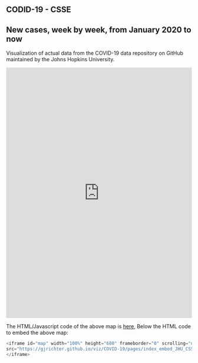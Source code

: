 ## CODID-19 - CSSE

## New cases, week by week, from January 2020 to now

Visualization of actual data from the COVID-19 data repository on GitHub maintained by the Johns Hopkins University. 

<iframe id="map" width="100%" height="680" frameborder="0" scrolling="no" marginheight="0" marginwidth="0" src="https://gjrichter.github.io/viz/COVID-19/pages/index_embed_JHU_CSSE_confirmed_clip_diff_glow.html"></iframe>

The HTML/Javascript code of the above map is  <a href="https://github.com/gjrichter/viz/blob/master/COVID-19/pages/index_embed_JHU_CSSE_confirmed_clip_diff_glow.html" target="_blank">here</a>, 
Below the HTML code to embed the above map:

```javascript
<iframe id="map" width="100%" height="680" frameborder="0" scrolling="no" marginheight="0" marginwidth="0"
src="https://gjrichter.github.io/viz/COVID-19/pages/index_embed_JHU_CSSE_confirmed_clip_diff_glow.html">
</iframe>
```

<br>
